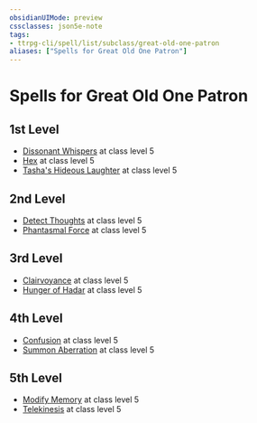 ```yaml
---
obsidianUIMode: preview
cssclasses: json5e-note
tags:
- ttrpg-cli/spell/list/subclass/great-old-one-patron
aliases: ["Spells for Great Old One Patron"]
---
```

# Spells for Great Old One Patron

## 1st Level

- [Dissonant Whispers](2-Mechanics/CLI/spells/dissonant-whispers-xphb.md "XPHB") at class level 5
- [Hex](2-Mechanics/CLI/spells/hex-xphb.md "XPHB") at class level 5
- [Tasha's Hideous Laughter](2-Mechanics/CLI/spells/tashas-hideous-laughter-xphb.md "XPHB") at class level 5

## 2nd Level

- [Detect Thoughts](2-Mechanics/CLI/spells/detect-thoughts-xphb.md "XPHB") at class level 5
- [Phantasmal Force](2-Mechanics/CLI/spells/phantasmal-force-xphb.md "XPHB") at class level 5

## 3rd Level

- [Clairvoyance](2-Mechanics/CLI/spells/clairvoyance-xphb.md "XPHB") at class level 5
- [Hunger of Hadar](2-Mechanics/CLI/spells/hunger-of-hadar-xphb.md "XPHB") at class level 5

## 4th Level

- [Confusion](2-Mechanics/CLI/spells/confusion-xphb.md "XPHB") at class level 5
- [Summon Aberration](2-Mechanics/CLI/spells/summon-aberration-xphb.md "XPHB") at class level 5

## 5th Level

- [Modify Memory](2-Mechanics/CLI/spells/modify-memory-xphb.md "XPHB") at class level 5
- [Telekinesis](2-Mechanics/CLI/spells/telekinesis-xphb.md "XPHB") at class level 5